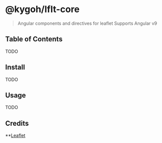 # @kygoh/lflt-core

> Angular components and directives for leaflet
> Supports Angular v9

## Table of Contents
TODO


## Install
TODO

## Usage
TODO


## Credits
**[Leaflet](http://leafletjs.com/)